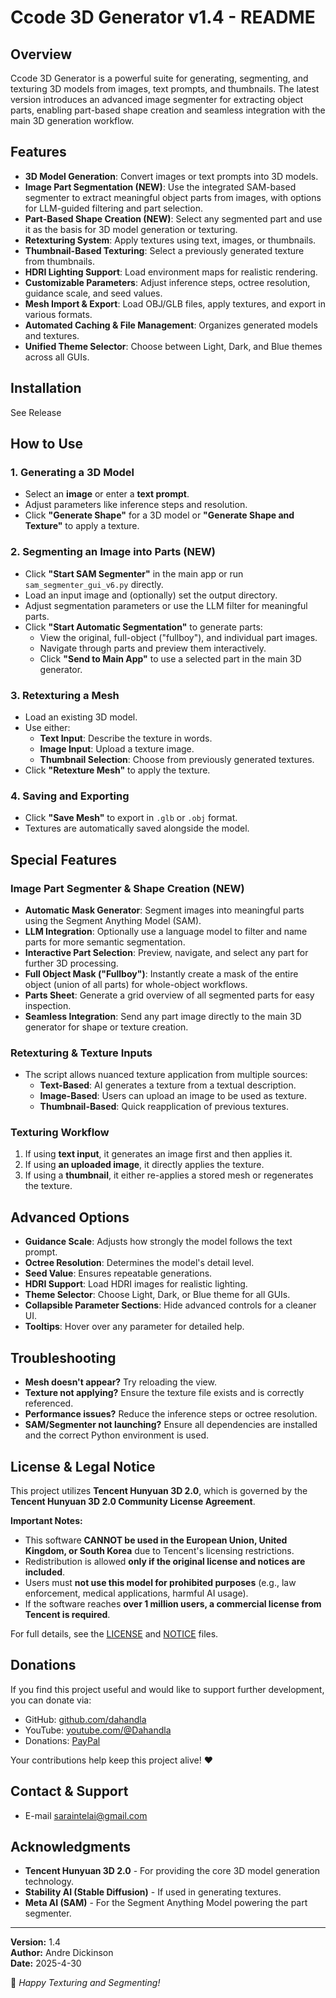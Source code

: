 # Ccode 3D Generator v1.4 - README

## Overview
Ccode 3D Generator is a powerful suite for generating, segmenting, and texturing 3D models from images, text prompts, and thumbnails. The latest version introduces an advanced image segmenter for extracting object parts, enabling part-based shape creation and seamless integration with the main 3D generation workflow.

## Features
- **3D Model Generation**: Convert images or text prompts into 3D models.
- **Image Part Segmentation (NEW)**: Use the integrated SAM-based segmenter to extract meaningful object parts from images, with options for LLM-guided filtering and part selection.
- **Part-Based Shape Creation (NEW)**: Select any segmented part and use it as the basis for 3D model generation or texturing.
- **Retexturing System**: Apply textures using text, images, or thumbnails.
- **Thumbnail-Based Texturing**: Select a previously generated texture from thumbnails.
- **HDRI Lighting Support**: Load environment maps for realistic rendering.
- **Customizable Parameters**: Adjust inference steps, octree resolution, guidance scale, and seed values.
- **Mesh Import & Export**: Load OBJ/GLB files, apply textures, and export in various formats.
- **Automated Caching & File Management**: Organizes generated models and textures.
- **Unified Theme Selector**: Choose between Light, Dark, and Blue themes across all GUIs.

## Installation
See Release

## How to Use
### 1. Generating a 3D Model
- Select an **image** or enter a **text prompt**.
- Adjust parameters like inference steps and resolution.
- Click **"Generate Shape"** for a 3D model or **"Generate Shape and Texture"** to apply a texture.

### 2. Segmenting an Image into Parts (NEW)
- Click **"Start SAM Segmenter"** in the main app or run `sam_segmenter_gui_v6.py` directly.
- Load an input image and (optionally) set the output directory.
- Adjust segmentation parameters or use the LLM filter for meaningful parts.
- Click **"Start Automatic Segmentation"** to generate parts:
  - View the original, full-object ("fullboy"), and individual part images.
  - Navigate through parts and preview them interactively.
  - Click **"Send to Main App"** to use a selected part in the main 3D generator.

### 3. Retexturing a Mesh
- Load an existing 3D model.
- Use either:
  - **Text Input**: Describe the texture in words.
  - **Image Input**: Upload a texture image.
  - **Thumbnail Selection**: Choose from previously generated textures.
- Click **"Retexture Mesh"** to apply the texture.

### 4. Saving and Exporting
- Click **"Save Mesh"** to export in `.glb` or `.obj` format.
- Textures are automatically saved alongside the model.

## Special Features
### Image Part Segmenter & Shape Creation (NEW)
- **Automatic Mask Generator**: Segment images into meaningful parts using the Segment Anything Model (SAM).
- **LLM Integration**: Optionally use a language model to filter and name parts for more semantic segmentation.
- **Interactive Part Selection**: Preview, navigate, and select any part for further 3D processing.
- **Full Object Mask ("Fullboy")**: Instantly create a mask of the entire object (union of all parts) for whole-object workflows.
- **Parts Sheet**: Generate a grid overview of all segmented parts for easy inspection.
- **Seamless Integration**: Send any part image directly to the main 3D generator for shape or texture creation.

### Retexturing & Texture Inputs
- The script allows nuanced texture application from multiple sources:
  - **Text-Based**: AI generates a texture from a textual description.
  - **Image-Based**: Users can upload an image to be used as texture.
  - **Thumbnail-Based**: Quick reapplication of previous textures.

### Texturing Workflow
1. If using **text input**, it generates an image first and then applies it.
2. If using **an uploaded image**, it directly applies the texture.
3. If using a **thumbnail**, it either re-applies a stored mesh or regenerates the texture.

## Advanced Options
- **Guidance Scale**: Adjusts how strongly the model follows the text prompt.
- **Octree Resolution**: Determines the model's detail level.
- **Seed Value**: Ensures repeatable generations.
- **HDRI Support**: Load HDRI images for realistic lighting.
- **Theme Selector**: Choose Light, Dark, or Blue theme for all GUIs.
- **Collapsible Parameter Sections**: Hide advanced controls for a cleaner UI.
- **Tooltips**: Hover over any parameter for detailed help.

## Troubleshooting
- **Mesh doesn't appear?** Try reloading the view.
- **Texture not applying?** Ensure the texture file exists and is correctly referenced.
- **Performance issues?** Reduce the inference steps or octree resolution.
- **SAM/Segmenter not launching?** Ensure all dependencies are installed and the correct Python environment is used.

## License & Legal Notice
This project utilizes **Tencent Hunyuan 3D 2.0**, which is governed by the **Tencent Hunyuan 3D 2.0 Community License Agreement**. 

**Important Notes:**
- This software **CANNOT be used in the European Union, United Kingdom, or South Korea** due to Tencent's licensing restrictions.
- Redistribution is allowed **only if the original license and notices are included**.
- Users must **not use this model for prohibited purposes** (e.g., law enforcement, medical applications, harmful AI usage).
- If the software reaches **over 1 million users, a commercial license from Tencent is required**.

For full details, see the [LICENSE](LICENSE.txt) and [NOTICE](NOTICE.txt) files.

## Donations
If you find this project useful and would like to support further development, you can donate via:
- GitHub: [github.com/dahandla](https://github.com/dahandla)
- YouTube: [youtube.com/@Dahandla](https://www.youtube.com/@Dahandla)
- Donations: [PayPal](https://www.paypal.com/paypalme/AndreDickinson?locale=en_US)

Your contributions help keep this project alive! ❤️

## Contact & Support
- E-mail saraintelai@gmail.com

## Acknowledgments
- **Tencent Hunyuan 3D 2.0** - For providing the core 3D model generation technology.
- **Stability AI (Stable Diffusion)** - If used in generating textures.
- **Meta AI (SAM)** - For the Segment Anything Model powering the part segmenter.

---
**Version:** 1.4  
**Author:** Andre Dickinson  
**Date:** 2025-4-30  

🚀 *Happy Texturing and Segmenting!*

